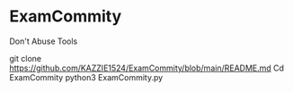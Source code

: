 # ExamCommity
Don't Abuse Tools

git clone https://github.com/KAZZIE1524/ExamCommity/blob/main/README.md
Cd ExamCommity
python3 ExamCommity.py
